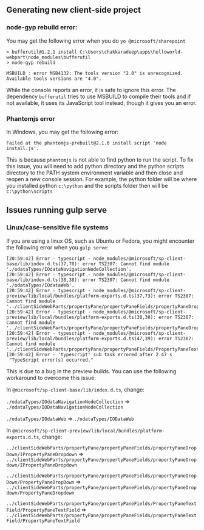 ## Generating new client-side project

### node-gyp rebuild error:

You may get the following error when you do `yo @microsoft/sharepoint`

```
> bufferutil@1.2.1 install C:\Users\chakkaradeep\apps\helloworld-webpart\node_modules\bufferutil
> node-gyp rebuild

MSBUILD : error MSB4132: The tools version "2.0" is unrecognized. Available tools versions are "4.0".
```

While the console reports an error, it is safe to ignore this error. The dependency `bufferutil` tries to use MSBUILD to compile their tools and if not available, it uses its JavaScript tool instead, though it gives you an error.

### Phantomjs error
In Windows, you may get the following error:

```
Failed at the phantomjs-prebuilt@2.1.6 install script 'node install.js'.
```

This is because `phantomjs` is not able to find python to run the script. To fix this issue, you will need to add python directory and the python scripts directory to the PATH system environment variable and then close and reopen a new console session. For example, the python folder will be where you installed python `c:\python` and the scripts folder then will be `c:\python\scripts`

## Issues running gulp serve

### Linux/case-sensitive file systems
If you are using a linux OS, such as Ubuntu or Fedora, you might encounter the following error when you `gulp serve`:

```
[20:59:42] Error - typescript - node_modules/@microsoft/sp-client-base/lib/index.d.ts(37,70): error TS2307: Cannot find module './odataTypes/IOdataNavigationNodeCollection'.
[20:59:42] Error - typescript - node_modules/@microsoft/sp-client-base/lib/index.d.ts(38,38): error TS2307: Cannot find module './odataTypes/IOdataWeb'.
[20:59:42] Error - typescript - node_modules/@microsoft/sp-client-preview/lib/local/bundles/platform-exports.d.ts(37,73): error TS2307: Cannot find module '../clientSideWebParts/propertyPane/propertyPaneFields/propertyPaneDropDown/IPropertyPaneDropdown'.
[20:59:42] Error - typescript - node_modules/@microsoft/sp-client-preview/lib/local/bundles/platform-exports.d.ts(38,38): error TS2307: Cannot find module '../clientSideWebParts/propertyPane/propertyPaneFields/propertyPaneDropDown/PropertyPaneDropDown'.
[20:59:42] Error - typescript - node_modules/@microsoft/sp-client-preview/lib/local/bundles/platform-exports.d.ts(47,39): error TS2307: Cannot find module '../clientSideWebParts/propertyPane/propertyPaneFields/PropertyPaneTextField/PropertyPaneTextField'.
[20:59:42] Error - 'typescript' sub task errored after 2.47 s 
 "TypeScript error(s) occurred."
```

This is due to a bug in the preview builds. You can use the following workaround to overcome this issue:

In `@microsoft/sp-client-base/lib/index.d.ts`, change:

`./odataTypes/IOdataNavigationNodeCollection` => `./odataTypes/IODataNavigationNodeCollection`

`./odataTypes/IOdataWeb` => `./odataTypes/IODataWeb`

In `@microsoft/sp-client-preview/lib/local/bundles/platform-exports.d.ts`, change:

`../clientSideWebParts/propertyPane/propertyPaneFields/propertyPaneDropDown/IPropertyPaneDropdown` => `../clientSideWebParts/propertyPane/propertyPaneFields/propertyPaneDropdown/IPropertyPaneDropdown`

`../clientSideWebParts/propertyPane/propertyPaneFields/propertyPaneDropDown/PropertyPaneDropDown` => `../clientSideWebParts/propertyPane/propertyPaneFields/propertyPaneDropdown/PropertyPaneDropdown`

`../clientSideWebParts/propertyPane/propertyPaneFields/PropertyPaneTextField/PropertyPaneTextField` => `../clientSideWebParts/propertyPane/propertyPaneFields/propertyPaneTextField/PropertyPaneTextField`

